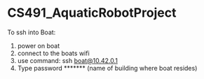 # CS491_AquaticRobotProject

To ssh into Boat: 
1. power on boat
2. connect to the boats wifi 
3. use command: ssh boat@10.42.0.1
4. Type password ******* (name of building where boat resides) 

